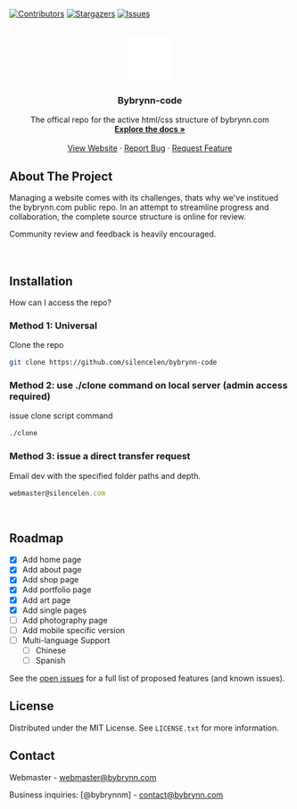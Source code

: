 <!-- Improved compatibility of back to top link: See: https://github.com/silencelen/bybrynn-code/pull/73 -->

<a name="readme-top"></a>

<!--
*** Thanks for checking out the Best-README-Template. If you have a suggestion
*** that would make this better, please fork the repo and create a pull request
*** or simply open an issue with the tag "enhancement".
*** Don't forget to give the project a star!
*** Thanks again! Now go create something AMAZING! :D
-->

<!-- PROJECT SHIELDS -->
<!--
*** I'm using markdown "reference style" links for readability.
*** Reference links are enclosed in brackets [ ] instead of parentheses ( ).
*** See the bottom of this document for the declaration of the reference variables
*** for contributors-url, forks-url, etc. This is an optional, concise syntax you may use.
*** https://www.markdownguide.org/basic-syntax/#reference-style-links
-->

[![Contributors][contributors-shield]][contributors-url]
[![Stargazers][stars-shield]][stars-url]
[![Issues][issues-shield]][issues-url]

<!-- PROJECT LOGO -->
<br />
<div align="center">
  <a href="https://github.com/silencelen/bybrynn-code">
    <img src="html/images/logow.webp" alt="Logo" width="80" height="80">
  </a>

  <h3 align="center">Bybrynn-code</h3>

  <p align="center">
    The offical repo for the active html/css structure of bybrynn.com
    <br />
    <a href="https://github.com/silencelen/bybrynn-code"><strong>Explore the docs »</strong></a>
    <br />
    <br />
    <a href="https://bybrynn.com">View Website</a>
    ·
    <a href="https://github.com/silencelen/bybrynn-code/issues">Report Bug</a>
    ·
    <a href="https://github.com/silencelen/bybrynn-code/issues">Request Feature</a>
  </p>
</div>

<!-- ABOUT THE PROJECT -->

## About The Project

Managing a website comes with its challenges, thats why we've institued the bybrynn.com public repo. In an attempt to streamline progress and collaboration, the complete source structure is online for review.

Community review and feedback is heavily encouraged.
<br/>
<br/><br/>

## Installation

How can I access the repo?

### Method 1: Universal

Clone the repo

```sh
git clone https://github.com/silencelen/bybrynn-code
```

### Method 2: use ./clone command on local server (admin access required)

issue clone script command

```sh
./clone
```

### Method 3: issue a direct transfer request

Email dev with the specified folder paths and depth.

```js
webmaster@silencelen.com
```

<br/>

<!-- ROADMAP -->

## Roadmap

- [x] Add home page
- [x] Add about page
- [x] Add shop page
- [x] Add portfolio page
- [x] Add art page
- [x] Add single pages
- [ ] Add photography page
- [ ] Add mobile specific version
- [ ] Multi-language Support
  - [ ] Chinese
  - [ ] Spanish

See the [open issues](https://github.com/silencelen/bybrynn-code/issues) for a full list of proposed features (and known issues).

<!-- LICENSE -->

## License

Distributed under the MIT License. See `LICENSE.txt` for more information.

<!-- CONTACT -->

## Contact

Webmaster - webmaster@bybrynn.com

Business inquiries: [@bybrynnm] - contact@bybrynn.com

<!-- MARKDOWN LINKS & IMAGES -->
<!-- https://www.markdownguide.org/basic-syntax/#reference-style-links -->

[contributors-shield]: https://img.shields.io/github/contributors/silencelen/bybrynn-code.svg?style=for-the-badge
[contributors-url]: https://github.com/silencelen/bybrynn-code/graphs/contributors
[forks-shield]: https://img.shields.io/github/forks/silencelen/bybrynn-code.svg?style=for-the-badge
[forks-url]: https://github.com/silencelen/bybrynn-code/network/members
[stars-shield]: https://img.shields.io/github/stars/silencelen/bybrynn-code.svg?style=for-the-badge
[stars-url]: https://github.com/silencelen/bybrynn-code/stargazers
[issues-shield]: https://img.shields.io/github/issues/silencelen/bybrynn-code.svg?style=for-the-badge
[issues-url]: https://github.com/silencelen/bybrynn-code/issues
[license-shield]: https://img.shields.io/github/license/silencelen/bybrynn-code.svg?style=for-the-badge
[license-url]: https://github.com/silencelen/bybrynn-code/blob/main/LICENSE.txt
[linkedin-shield]: https://img.shields.io/badge/-LinkedIn-black.svg?style=for-the-badge&logo=linkedin&colorB=555
[linkedin-url]: https://linkedin.com/in/othneildrew
[product-screenshot]: images/screenshot.png
[Next.js]: https://img.shields.io/badge/next.js-000000?style=for-the-badge&logo=nextdotjs&logoColor=white
[Next-url]: https://nextjs.org/
[React.js]: https://img.shields.io/badge/React-20232A?style=for-the-badge&logo=react&logoColor=61DAFB
[React-url]: https://reactjs.org/
[Vue.js]: https://img.shields.io/badge/Vue.js-35495E?style=for-the-badge&logo=vuedotjs&logoColor=4FC08D
[Vue-url]: https://vuejs.org/
[Angular.io]: https://img.shields.io/badge/Angular-DD0031?style=for-the-badge&logo=angular&logoColor=white
[Angular-url]: https://angular.io/
[Svelte.dev]: https://img.shields.io/badge/Svelte-4A4A55?style=for-the-badge&logo=svelte&logoColor=FF3E00
[Svelte-url]: https://svelte.dev/
[Laravel.com]: https://img.shields.io/badge/Laravel-FF2D20?style=for-the-badge&logo=laravel&logoColor=white
[Laravel-url]: https://laravel.com
[Bootstrap.com]: https://img.shields.io/badge/Bootstrap-563D7C?style=for-the-badge&logo=bootstrap&logoColor=white
[Bootstrap-url]: https://getbootstrap.com
[JQuery.com]: https://img.shields.io/badge/jQuery-0769AD?style=for-the-badge&logo=jquery&logoColor=white
[JQuery-url]: https://jquery.com

